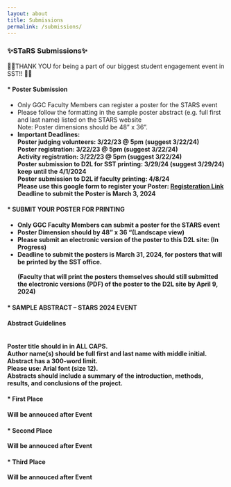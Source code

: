 ```yaml
---
layout: about
title: Submissions
permalink: /submissions/
---
```


<h3>✨STaRS Submissions✨</h3>

👏👏THANK YOU for being a part of our biggest student engagement event in SST!! 👏👏
   
#### * Poster Submission 
<ul>
<li>Only GGC Faculty Members can register a poster for the STARS event 
</li>

<li>
Please follow the formatting in the sample poster abstract (e.g. full first and last name) listed on the STARS website <br>
   Note: Poster dimensions should be 48” x 36”.
</li>
<li>
<b>Important Deadlines:<b> <br>
Poster judging volunteers:  3/22/23 @ 5pm (suggest 3/22/24) <br>
Poster registration:  3/22/23 @ 5pm (suggest 3/22/24) <br>
Activity registration:  3/22/23 @ 5pm (suggest 3/22/24)  <br>
Poster submission to D2L for SST printing:  3/29/24 (suggest 3/29/24) keep until the 4/1/2024 <br>
Poster submission to D2L if faculty printing:  4/8/24  <br>
Please use this google form to register your Poster: <a href="https://forms.gle/iHcEvjUf77Ki2guH7"> Registeration Link </a> <br> Deadline to submit the Poster is March 3, 2024 
</li>
</ul>

#### * SUBMIT YOUR POSTER FOR PRINTING
<ul>
   <li>Only GGC Faculty Members can submit a poster for the STARS event </li>
   <li>Poster Dimension should by 48” x 36 “(Landscape view) </li>
   <li>Please submit an electronic version of the poster to this D2L site: (In Progress) </li>
   <li>Deadline to submit the posters is March 31, 2024, for posters that will be printed by the SST office.</li>
   <br>
   (Faculty that will print the posters themselves should still submitted the electronic versions (PDF) of the poster to the D2L site by April 9, 2024) 
</ul>
   
#### * SAMPLE ABSTRACT – STARS 2024 EVENT
<h4>Abstract Guidelines </h4> 
<br>
Poster title should in in ALL CAPS. 
<br>
Author name(s) should be full first and last name with middle initial. 
<br>
Abstract has a 300-word limit. 
<br>
Please use: Arial font (size 12). 
<br>
Abstracts should include a summary of the introduction, methods, results, and conclusions of the project. 

#### * First Place
Will be annouced after Event 

#### * Second Place
Will be annouced after Event 

#### * Third Place
Will be annouced after Event 
